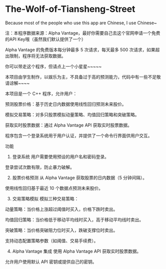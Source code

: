 # The-Wolf-of-Tiansheng-Street

Because most of the people who use this app are Chinese, I use Chinese~

注：本程序数据来源：Alpha Vantage，最好你需要自己去这个官网申请一个免费的API Key哦（虽然我们默认提供了一个）

Alpha Vantage 的免费版本每分钟最多 5 次请求，每天最多 500 次请求，如果超出限制，程序将无法获取数据。

你可以带走这个程序，但请点上一个小星星~~~~~

本项目由学生制作，以娱乐为主，不具备过于高的预测能力，代码中有一些不足敬请谅解~~~~

本项目是一个 C++ 程序，允许用户：

预测股票价格：基于历史日内数据使用线性回归预测未来股价。

模拟交易策略：对多只股票模拟动量策略、均值回归策略和突破策略。

获取实时股票数据：通过 Alpha Vantage API 获取实时股票数据。

程序包含一个登录系统用于用户认证，并提供了一个命令行界面供用户交互。

功能
1. 登录系统
用户需要使用预设的用户名和密码登录。

登录尝试次数有限，防止暴力破解。

2. 股票价格预测
从 Alpha Vantage 获取股票的日内数据（5 分钟间隔）。

使用线性回归基于最近 10 个数据点预测未来股价。

3. 交易策略模拟
模拟三种交易策略：

动量策略：当价格上涨超过阈值时买入，价格下跌时卖出。

均值回归策略：当价格低于移动平均线时买入，高于移动平均线时卖出。

突破策略：当价格突破阻力位时买入，跌破支撑位时卖出。

支持动态配置策略参数（如阈值、交易手续费）。

4. Alpha Vantage 集成
使用 Alpha Vantage API 获取实时股票数据。

允许用户使用默认 API 密钥或提供自己的密钥。



